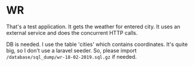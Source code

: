 # WR
That's a test application. It gets the weather for entered city. 
It uses an external service and does the concurrent HTTP calls.

DB is needed. I use the table 'cities' which contains coordinates. It's quite big, so I don't use a laravel seeder.
So, please import `/database/sql_dump/wr-18-02-2019.sql.gz` if needed.


